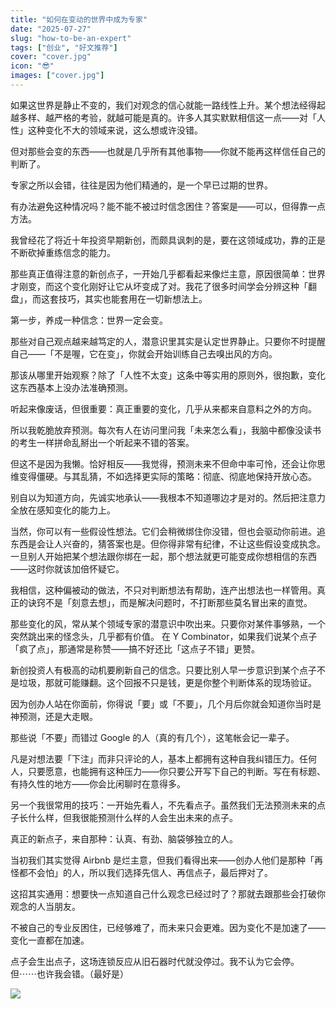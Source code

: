 ```yaml
---
title: "如何在变动的世界中成为专家"
date: "2025-07-27"
slug: "how-to-be-an-expert"
tags: ["创业", "好文推荐"]
cover: "cover.jpg"
icon: "😎"
images: ["cover.jpg"]
---
```

如果这世界是静止不变的，我们对观念的信心就能一路线性上升。某个想法经得起越多样、越严格的考验，就越可能是真的。许多人其实默默相信这一点——对「人性」这种变化不大的领域来说，这么想或许没错。



但对那些会变的东西——也就是几乎所有其他事物——你就不能再这样信任自己的判断了。



专家之所以会错，往往是因为他们精通的，是一个早已过期的世界。



有办法避免这种情况吗？能不能不被过时信念困住？答案是——可以，但得靠一点方法。



我曾经花了将近十年投资早期新创，而颇具讽刺的是，要在这领域成功，靠的正是不断砍掉重练信念的能力。



那些真正值得注意的新创点子，一开始几乎都看起来像烂主意，原因很简单：世界才刚变，而这个变化刚好让它从坏变成了对。我花了很多时间学会分辨这种「翻盘」，而这套技巧，其实也能套用在一切新想法上。



第一步，养成一种信念：世界一定会变。



那些对自己观点越来越笃定的人，潜意识里其实是认定世界静止。只要你不时提醒自己——「不是喔，它在变」，你就会开始训练自己去嗅出风的方向。



那该从哪里开始观察？除了「人性不太变」这条中等实用的原则外，很抱歉，变化这东西基本上没办法准确预测。



听起来像废话，但很重要：真正重要的变化，几乎从来都来自意料之外的方向。



所以我乾脆放弃预测。每次有人在访问里问我「未来怎么看」，我脑中都像没读书的考生一样拼命乱掰出一个听起来不错的答案。



但这不是因为我懒。恰好相反——我觉得，预测未来不但命中率可怜，还会让你思维变得僵硬。与其乱猜，不如选择更实际的策略：彻底、彻底地保持开放心态。



别自以为知道方向，先诚实地承认——我根本不知道哪边才是对的。然后把注意力全放在感知变化的能力上。



当然，你可以有一些假设性想法。它们会稍微绑住你没错，但也会驱动你前进。追东西是会让人兴奋的，猜答案也是。但你得非常有纪律，不让这些假设变成执念。
一旦别人开始把某个想法跟你绑在一起，那个想法就更可能变成你想相信的东西——这时你就该加倍怀疑它。



我相信，这种偏被动的做法，不只对判断想法有帮助，连产出想法也一样管用。真正的诀窍不是「刻意去想」，而是解决问题时，不打断那些莫名冒出来的直觉。



那些变化的风，常从某个领域专家的潜意识中吹出来。只要你对某件事够熟，一个突然跳出来的怪念头，几乎都有价值。
在 Y Combinator，如果我们说某个点子「疯了点」，那通常是称赞——搞不好还比「这点子不错」更赞。



新创投资人有极高的动机要刷新自己的信念。只要比别人早一步意识到某个点子不是垃圾，那就可能赚翻。这个回报不只是钱，更是你整个判断体系的现场验证。



因为创办人站在你面前，你得说「要」或「不要」，几个月后你就会知道你当时是神预测，还是大走眼。



那些说「不要」而错过 Google 的人（真的有几个），这笔帐会记一辈子。



凡是对想法要「下注」而非只评论的人，基本上都拥有这种自我纠错压力。任何人，只要愿意，也能拥有这种压力——你只要公开写下自己的判断。写在有标题、有持久性的地方——你会比闲聊时在意得多。



另一个我很常用的技巧：一开始先看人，不先看点子。虽然我们无法预测未来的点子长什么样，但我很能预测什么样的人会生出未来的点子。



真正的新点子，来自那种：认真、有劲、脑袋够独立的人。



当初我们其实觉得 Airbnb 是烂主意，但我们看得出来——创办人他们是那种「再怪都不会怕」的人，所以我们选择先信人、再信点子，最后押对了。



这招其实通用：想要快一点知道自己什么观念已经过时了？那就去跟那些会打破你观念的人当朋友。



不被自己的专业反困住，已经够难了，而未来只会更难。因为变化不是加速了——变化一直都在加速。



点子会生出点子，这场连锁反应从旧石器时代就没停过。我不认为它会停。
但⋯⋯也许我会错。（最好是）




![](https://prod-files-secure.s3.us-west-2.amazonaws.com/112d0858-5090-4d34-a606-b75eb8d65fd2/46476355-9cf3-4e99-9b7a-3531bc426380/1000202064.png?X-Amz-Algorithm=AWS4-HMAC-SHA256&X-Amz-Content-Sha256=UNSIGNED-PAYLOAD&X-Amz-Credential=ASIAZI2LB4663MQJV5KM%2F20251008%2Fus-west-2%2Fs3%2Faws4_request&X-Amz-Date=20251008T141346Z&X-Amz-Expires=3600&X-Amz-Security-Token=IQoJb3JpZ2luX2VjECYaCXVzLXdlc3QtMiJHMEUCICqXz4pOpOpHkaN8fgT0Oy4YokB3xuek0OHrNO8I%2BfgJAiEA18GbXWsz0JlqVULjUxosP08qWbmclEuaNH5LiZLDNGQqiAQIv%2F%2F%2F%2F%2F%2F%2F%2F%2F%2F%2FARAAGgw2Mzc0MjMxODM4MDUiDJRtaGiAIThg1UILZyrcA5%2FCq9pnVuqzf4RYqLAXZIhr01eAAg63eb6BXLFgXYBW7m626JcDdduYf%2BjR4C7QNY9EGr5XrDftQAwYSLmjqCJVyIhjolxnN3ct2AFzhazTxyYBEeFGN0jYetN8j4lbTlqRk46CVPNVo%2FGJftN6eCbFaLIotJa9iuSnA1HnpjrtgFS9HYOLkotc4knNMdamsueB41c9cNZDOzFmQLNuPyiJcQK5Ce2cmTb9AG5ROnG7Ygx34x1mlemZ8oNvYBFCgk9MOngsdh6UtOKsKOnz4PUaI%2BD%2BDUByAozhCDEm5FrlgFgzWoN0mB6rRbzKfakIwkWXO2ROAgbKiFj8NuxU%2BAD6o1d9PZYFaUfJWhgfLYnFZbAqE0anYAka6iceWSssLHXN%2BGoeYTRVV81oFNV7guGOR9l4%2FDfqU0INDQaKatVlCpLVSf6Rx%2B5TcwtshG9HUDR2c7AqLgTEFB919fJFJKGTIaJiQezRLYqdkcRTpkNUGneHFH%2F2XMtqI2tRZL5b7tdjVaQXcDiTdNKcbb744eB8v%2FYcxBvSUf4qPdfKMUnqBEYoJM1tr97Kn49EJzzyn2jH3yJjbOfc27bvmDAfP1TUIKD87x7hCGJnr7Eyo%2FoDyxI%2BHr5OoQnxAyAHMOXamccGOqUB%2F1B4azMuWUYPFLQrC1seRT%2F%2B0oc5LN1%2BTPAgSSK6ktf1r6O5ZYMhddmZ9FCwOpoBJiBBMN9cjNHZ1oicVRqpUX%2BlJpmwSUd%2Fz0TLs2tDOJiU%2FAwvtiBC%2BhF6W6cNif%2F4cdgpYYAdQjZfkvaWY7lERWYrF1MJRmuNzHXnbrEInr132VMOw4O0Y9zf0qsQijBiHELeVCKTTbyMrtKwoH%2FAXWWTGZK9&X-Amz-Signature=6a1ebd257c32d696526e359c0a871b28d64498f991fa3d6a35691439435f5917&X-Amz-SignedHeaders=host&x-amz-checksum-mode=ENABLED&x-id=GetObject)

